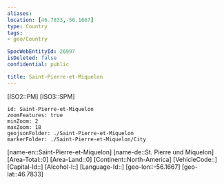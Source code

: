 ```yaml
---
aliases: 
location: [46.7833,-56.1667]
type: Country
tags:
- geo/Country

SpocWebEntityId: 26997
isDeleted: false
confidential: public

title: Saint-Pierre-et-Miquelon
---
```

[ISO2::PM]
[ISO3::SPM]
```leaflet
id: Saint-Pierre-et-Miquelon
zoomFeatures: true 
minZoom: 2 
maxZoom: 18
geojsonFolder: ./Saint-Pierre-et-Miquelon
markerFolder: ./Saint-Pierre-et-Miquelon/City
```

[name-en::Saint-Pierre-et-Miquelon]
[name-de::St. Pierre und Miquelon]
[Area-Total::0]
[Area-Land::0]
[Continent::North-America]
[VehicleCode::]
[Capital-Id::]
[Alcohol-l::]
[Language-Id::]
[geo-lon::-56.1667]
[geo-lat::46.7833]




